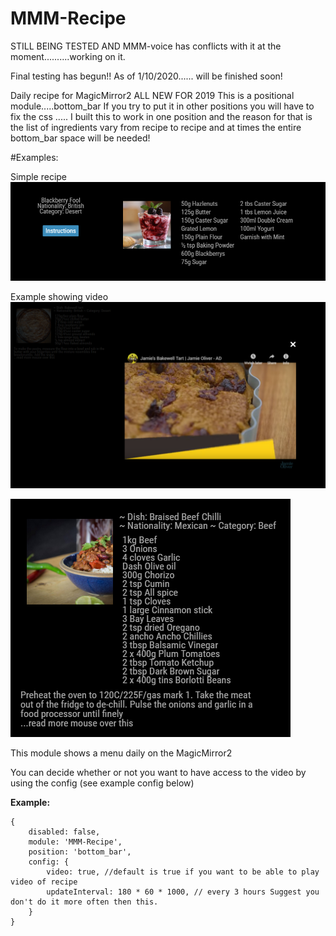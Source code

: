 # MMM-Recipe

 STILL BEING TESTED AND MMM-voice has conflicts with it at the moment..........working on it.
 
 Final testing has begun!!  As of 1/10/2020...... will be finished soon!
 
Daily recipe for MagicMirror2  ALL NEW FOR 2019
This is a positional module.....bottom_bar
If you try to put it in other positions you will have to fix the css ..... I built this to work in one position and the reason for that is the list of ingredients vary from recipe to recipe and at times the entire bottom_bar space will be needed!

#Examples:

Simple recipe
![](examples/recipe1.png)

Example showing video
![](examples/recipe2.png)


![](examples/recipe3.png)

This module shows a menu daily on the MagicMirror2

You can decide whether or not you want to have access to the video by using the config (see example config below)

**Example:**
```
{
    disabled: false,
    module: 'MMM-Recipe',
    position: 'bottom_bar',
    config: {
        video: true, //default is true if you want to be able to play video of recipe
        updateInterval: 180 * 60 * 1000, // every 3 hours Suggest you don't do it more often then this.
    }
}
```